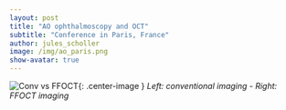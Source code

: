 ```yaml
---
layout: post
title: "AO ophthalmoscopy and OCT"
subtitle: "Conference in Paris, France"
author: jules_scholler
image: /img/ao_paris.png
show-avatar: true
---
```



![Conv vs FFOCT](../img/patient_44.gif){: .center-image }
*Left: conventional imaging - Right: FFOCT imaging*

